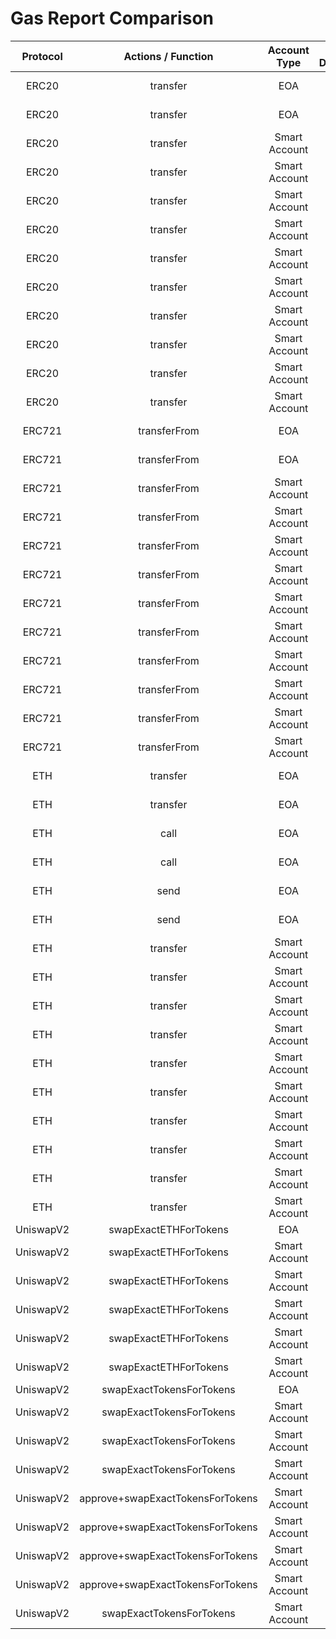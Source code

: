 # Gas Report Comparison

| **Protocol** |      **Actions / Function**      | **Account Type** | **Is Deployed** | **With Paymaster?** | **Receiver Access** | **Gas Used** | **Gas Difference** |
| :----------: | :------------------------------: | :--------------: | :-------------: | :-----------------: | :-----------------: | :----------: | :----------------: |
|    ERC20     |             transfer             |       EOA        |      False      |        False        |    🧊 ColdAccess    |    49429     |      🥳 -492       |
|    ERC20     |             transfer             |       EOA        |      False      |        False        |    🔥 WarmAccess    |    24729     |      🥳 -492       |
|    ERC20     |             transfer             |  Smart Account   |      True       |        False        |    🧊 ColdAccess    |    91671     |      🥳 -3108      |
|    ERC20     |             transfer             |  Smart Account   |      True       |        False        |    🔥 WarmAccess    |    71771     |      🥳 -3109      |
|    ERC20     |             transfer             |  Smart Account   |      False      |        True         |    🧊 ColdAccess    |    328180    |      🥳 -7684      |
|    ERC20     |             transfer             |  Smart Account   |      False      |        True         |    🔥 WarmAccess    |    308280    |      🥳 -7684      |
|    ERC20     |             transfer             |  Smart Account   |      False      |        False        |    🧊 ColdAccess    |    313048    |      🥳 -6030      |
|    ERC20     |             transfer             |  Smart Account   |      False      |        False        |    🔥 WarmAccess    |    293148    |      🥳 -6030      |
|    ERC20     |             transfer             |  Smart Account   |      False      |        False        |    🧊 ColdAccess    |    361075    |      🥳 -6107      |
|    ERC20     |             transfer             |  Smart Account   |      False      |        False        |    🔥 WarmAccess    |    341175    |      🥳 -6108      |
|    ERC20     |             transfer             |  Smart Account   |      True       |        True         |    🧊 ColdAccess    |    106454    |      🥳 -4833      |
|    ERC20     |             transfer             |  Smart Account   |      True       |        True         |    🔥 WarmAccess    |    86554     |      🥳 -4833      |
|    ERC721    |           transferFrom           |       EOA        |      False      |        False        |    🧊 ColdAccess    |    47632     |      🥳 -851       |
|    ERC721    |           transferFrom           |       EOA        |      False      |        False        |    🔥 WarmAccess    |    27732     |      🥳 -851       |
|    ERC721    |           transferFrom           |  Smart Account   |      True       |        False        |    🧊 ColdAccess    |    94998     |      🥳 -3267      |
|    ERC721    |           transferFrom           |  Smart Account   |      True       |        False        |    🔥 WarmAccess    |    75098     |      🥳 -3267      |
|    ERC721    |           transferFrom           |  Smart Account   |      False      |        True         |    🧊 ColdAccess    |    326716    |      🥳 -7837      |
|    ERC721    |           transferFrom           |  Smart Account   |      False      |        True         |    🔥 WarmAccess    |    306816    |      🥳 -7837      |
|    ERC721    |           transferFrom           |  Smart Account   |      False      |        False        |    🧊 ColdAccess    |    311582    |      🥳 -6186      |
|    ERC721    |           transferFrom           |  Smart Account   |      False      |        False        |    🔥 WarmAccess    |    291682    |      🥳 -6186      |
|    ERC721    |           transferFrom           |  Smart Account   |      False      |        False        |    🧊 ColdAccess    |    359608    |      🥳 -6265      |
|    ERC721    |           transferFrom           |  Smart Account   |      False      |        False        |    🔥 WarmAccess    |    339708    |      🥳 -6265      |
|    ERC721    |           transferFrom           |  Smart Account   |      True       |        True         |    🧊 ColdAccess    |    109814    |      🥳 -4988      |
|    ERC721    |           transferFrom           |  Smart Account   |      True       |        True         |    🔥 WarmAccess    |    89914     |      🥳 -4988      |
|     ETH      |             transfer             |       EOA        |      False      |        False        |    🧊 ColdAccess    |    52882     |      🥳 -191       |
|     ETH      |             transfer             |       EOA        |      False      |        False        |    🔥 WarmAccess    |    27882     |      🥳 -191       |
|     ETH      |               call               |       EOA        |      False      |        False        |    🧊 ColdAccess    |    52946     |      🥳 -255       |
|     ETH      |               call               |       EOA        |      False      |        False        |    🔥 WarmAccess    |    27946     |      🥳 -255       |
|     ETH      |               send               |       EOA        |      False      |        False        |    🧊 ColdAccess    |    52946     |      🥳 -255       |
|     ETH      |               send               |       EOA        |      False      |        False        |    🔥 WarmAccess    |    27946     |      🥳 -255       |
|     ETH      |             transfer             |  Smart Account   |      True       |        False        |    🧊 ColdAccess    |    99766     |      🥳 -2862      |
|     ETH      |             transfer             |  Smart Account   |      True       |        False        |    🔥 WarmAccess    |    74766     |      🥳 -2862      |
|     ETH      |             transfer             |  Smart Account   |      False      |        True         |    🧊 ColdAccess    |    331441    |      🥳 -7449      |
|     ETH      |             transfer             |  Smart Account   |      False      |        True         |    🔥 WarmAccess    |    306441    |      🥳 -7449      |
|     ETH      |             transfer             |  Smart Account   |      False      |        False        |    🧊 ColdAccess    |    316331    |      🥳 -5783      |
|     ETH      |             transfer             |  Smart Account   |      False      |        False        |    🔥 WarmAccess    |    291331    |      🥳 -5783      |
|     ETH      |             transfer             |  Smart Account   |      False      |        False        |    🧊 ColdAccess    |    364358    |      🥳 -5861      |
|     ETH      |             transfer             |  Smart Account   |      False      |        False        |    🔥 WarmAccess    |    339358    |      🥳 -5861      |
|     ETH      |             transfer             |  Smart Account   |      True       |        True         |    🧊 ColdAccess    |    114520    |      🥳 -4593      |
|     ETH      |             transfer             |  Smart Account   |      True       |        True         |    🔥 WarmAccess    |    89520     |      🥳 -4593      |
|  UniswapV2   |      swapExactETHForTokens       |       EOA        |      False      |        False        |         N/A         |    148666    |      🥳 -597       |
|  UniswapV2   |      swapExactETHForTokens       |  Smart Account   |      True       |        False        |         N/A         |    196378    |      🥳 -2876      |
|  UniswapV2   |      swapExactETHForTokens       |  Smart Account   |      False      |        True         |         N/A         |    428194    |      🥳 -7434      |
|  UniswapV2   |      swapExactETHForTokens       |  Smart Account   |      False      |        False        |         N/A         |    412962    |      🥳 -5797      |
|  UniswapV2   |      swapExactETHForTokens       |  Smart Account   |      False      |        False        |         N/A         |    460988    |      🥳 -5876      |
|  UniswapV2   |      swapExactETHForTokens       |  Smart Account   |      True       |        True         |         N/A         |    211244    |      🥳 -4585      |
|  UniswapV2   |     swapExactTokensForTokens     |       EOA        |      False      |        False        |         N/A         |    117590    |      🥳 -662       |
|  UniswapV2   |     swapExactTokensForTokens     |  Smart Account   |      True       |        False        |         N/A         |    165355    |      🥳 -2877      |
|  UniswapV2   |     swapExactTokensForTokens     |  Smart Account   |      False      |        True         |         N/A         |    397174    |      🥳 -7434      |
|  UniswapV2   |     swapExactTokensForTokens     |  Smart Account   |      False      |        False        |         N/A         |    381928    |      🥳 -5798      |
|  UniswapV2   | approve+swapExactTokensForTokens |  Smart Account   |      True       |        False        |         N/A         |    197896    |      🥳 -2334      |
|  UniswapV2   | approve+swapExactTokensForTokens |  Smart Account   |      False      |        True         |         N/A         |    429959    |      🥳 -6860      |
|  UniswapV2   | approve+swapExactTokensForTokens |  Smart Account   |      False      |        False        |         N/A         |    414493    |      🥳 -5256      |
|  UniswapV2   | approve+swapExactTokensForTokens |  Smart Account   |      False      |        False        |         N/A         |    462519    |      🥳 -5334      |
|  UniswapV2   |     swapExactTokensForTokens     |  Smart Account   |      True       |        True         |         N/A         |    180238    |      🥳 -4582      |
